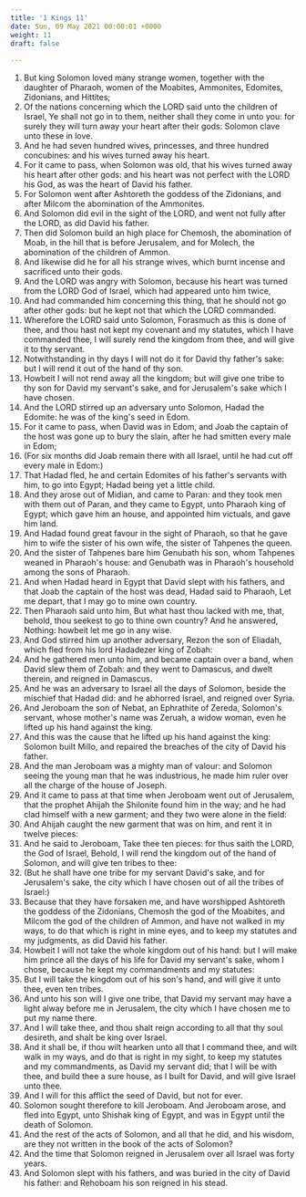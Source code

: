 ```yaml
---
title: '1 Kings 11'
date: Sun, 09 May 2021 00:00:01 +0000
weight: 11
draft: false
  
---
```


1. But king Solomon loved many strange women, together with the daughter of Pharaoh, women of the Moabites, Ammonites, Edomites, Zidonians, and Hittites;
2. Of the nations concerning which the LORD said unto the children of Israel, Ye shall not go in to them, neither shall they come in unto you: for surely they will turn away your heart after their gods: Solomon clave unto these in love.
3. And he had seven hundred wives, princesses, and three hundred concubines: and his wives turned away his heart.
4. For it came to pass, when Solomon was old, that his wives turned away his heart after other gods: and his heart was not perfect with the LORD his God, as was the heart of David his father.
5. For Solomon went after Ashtoreth the goddess of the Zidonians, and after Milcom the abomination of the Ammonites.
6. And Solomon did evil in the sight of the LORD, and went not fully after the LORD, as did David his father.
7. Then did Solomon build an high place for Chemosh, the abomination of Moab, in the hill that is before Jerusalem, and for Molech, the abomination of the children of Ammon.
8. And likewise did he for all his strange wives, which burnt incense and sacrificed unto their gods.
9. And the LORD was angry with Solomon, because his heart was turned from the LORD God of Israel, which had appeared unto him twice,
10. And had commanded him concerning this thing, that he should not go after other gods: but he kept not that which the LORD commanded.
11. Wherefore the LORD said unto Solomon, Forasmuch as this is done of thee, and thou hast not kept my covenant and my statutes, which I have commanded thee, I will surely rend the kingdom from thee, and will give it to thy servant.
12. Notwithstanding in thy days I will not do it for David thy father's sake: but I will rend it out of the hand of thy son.
13. Howbeit I will not rend away all the kingdom; but will give one tribe to thy son for David my servant's sake, and for Jerusalem's sake which I have chosen.
14. And the LORD stirred up an adversary unto Solomon, Hadad the Edomite: he was of the king's seed in Edom.
15. For it came to pass, when David was in Edom, and Joab the captain of the host was gone up to bury the slain, after he had smitten every male in Edom;
16. (For six months did Joab remain there with all Israel, until he had cut off every male in Edom:)
17. That Hadad fled, he and certain Edomites of his father's servants with him, to go into Egypt; Hadad being yet a little child.
18. And they arose out of Midian, and came to Paran: and they took men with them out of Paran, and they came to Egypt, unto Pharaoh king of Egypt; which gave him an house, and appointed him victuals, and gave him land.
19. And Hadad found great favour in the sight of Pharaoh, so that he gave him to wife the sister of his own wife, the sister of Tahpenes the queen.
20. And the sister of Tahpenes bare him Genubath his son, whom Tahpenes weaned in Pharaoh's house: and Genubath was in Pharaoh's household among the sons of Pharaoh.
21. And when Hadad heard in Egypt that David slept with his fathers, and that Joab the captain of the host was dead, Hadad said to Pharaoh, Let me depart, that I may go to mine own country.
22. Then Pharaoh said unto him, But what hast thou lacked with me, that, behold, thou seekest to go to thine own country? And he answered, Nothing: howbeit let me go in any wise.
23. And God stirred him up another adversary, Rezon the son of Eliadah, which fled from his lord Hadadezer king of Zobah:
24. And he gathered men unto him, and became captain over a band, when David slew them of Zobah: and they went to Damascus, and dwelt therein, and reigned in Damascus.
25. And he was an adversary to Israel all the days of Solomon, beside the mischief that Hadad did: and he abhorred Israel, and reigned over Syria.
26. And Jeroboam the son of Nebat, an Ephrathite of Zereda, Solomon's servant, whose mother's name was Zeruah, a widow woman, even he lifted up his hand against the king.
27. And this was the cause that he lifted up his hand against the king: Solomon built Millo, and repaired the breaches of the city of David his father.
28. And the man Jeroboam was a mighty man of valour: and Solomon seeing the young man that he was industrious, he made him ruler over all the charge of the house of Joseph.
29. And it came to pass at that time when Jeroboam went out of Jerusalem, that the prophet Ahijah the Shilonite found him in the way; and he had clad himself with a new garment; and they two were alone in the field:
30. And Ahijah caught the new garment that was on him, and rent it in twelve pieces:
31. And he said to Jeroboam, Take thee ten pieces: for thus saith the LORD, the God of Israel, Behold, I will rend the kingdom out of the hand of Solomon, and will give ten tribes to thee:
32. (But he shall have one tribe for my servant David's sake, and for Jerusalem's sake, the city which I have chosen out of all the tribes of Israel:)
33. Because that they have forsaken me, and have worshipped Ashtoreth the goddess of the Zidonians, Chemosh the god of the Moabites, and Milcom the god of the children of Ammon, and have not walked in my ways, to do that which is right in mine eyes, and to keep my statutes and my judgments, as did David his father.
34. Howbeit I will not take the whole kingdom out of his hand: but I will make him prince all the days of his life for David my servant's sake, whom I chose, because he kept my commandments and my statutes:
35. But I will take the kingdom out of his son's hand, and will give it unto thee, even ten tribes.
36. And unto his son will I give one tribe, that David my servant may have a light alway before me in Jerusalem, the city which I have chosen me to put my name there.
37. And I will take thee, and thou shalt reign according to all that thy soul desireth, and shalt be king over Israel.
38. And it shall be, if thou wilt hearken unto all that I command thee, and wilt walk in my ways, and do that is right in my sight, to keep my statutes and my commandments, as David my servant did; that I will be with thee, and build thee a sure house, as I built for David, and will give Israel unto thee.
39. And I will for this afflict the seed of David, but not for ever.
40. Solomon sought therefore to kill Jeroboam. And Jeroboam arose, and fled into Egypt, unto Shishak king of Egypt, and was in Egypt until the death of Solomon.
41. And the rest of the acts of Solomon, and all that he did, and his wisdom, are they not written in the book of the acts of Solomon?
42. And the time that Solomon reigned in Jerusalem over all Israel was forty years.
43. And Solomon slept with his fathers, and was buried in the city of David his father: and Rehoboam his son reigned in his stead.

